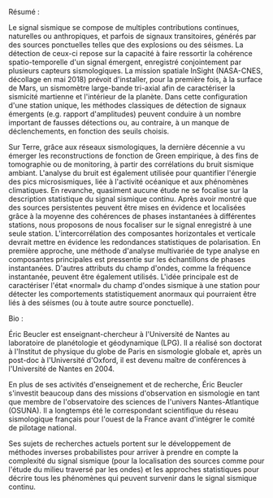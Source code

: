 Résumé :

Le signal sismique se compose de multiples contributions continues,
naturelles ou anthropiques, et parfois de signaux transitoires,
générés par des sources ponctuelles telles que des explosions ou des
séismes. La détection de ceux-ci repose sur la capacité à faire
ressortir la cohérence spatio-temporelle d'un signal émergent,
enregistré conjointement par plusieurs capteurs sismologiques. La
mission spatiale InSight (NASA-CNES, décollage en mai 2018) prévoit
d'installer, pour la première fois, à la surface de Mars, un
sismomètre large-bande tri-axial afin de caractériser la sismicité
martienne et l'intérieur de la planète. Dans cette configuration d'une
station unique, les méthodes classiques de détection de signaux
émergents (e.g. rapport d'amplitudes) peuvent conduire à un nombre
important de fausses détections ou, au contraire, à un manque de
déclenchements, en fonction des seuils choisis.

Sur Terre, grâce aux réseaux sismologiques, la dernière décennie a vu
émerger les reconstructions de fonction de Green empirique, à des fins
de tomographie ou de monitoring, à partir des corrélations du bruit
sismique ambiant. L'analyse du bruit est également utilisée pour
quantifier l'énergie des pics microsismiques, liée à l'activité
océanique et aux phénomènes climatiques. En revanche, quasiment aucune
étude ne se focalise sur la description statistique du signal sismique
continu. Après avoir montré que des sources persistentes peuvent être
mises en évidence et localisées grâce à la moyenne des cohérences de
phases instantanées à différentes stations, nous proposons de nous
focaliser sur le signal enregistré à une seule
station. L'intercorrélation des composantes horizontales et verticale
devrait mettre en évidence les redondances statistiques de
polarisation. En première approche, une méthode d'analyse multivariée
de type analyse en composantes principales est pressentie sur les
échantillons de phases instantanées. D'autres attributs du champ
d'ondes, comme la fréquence instantanée, peuvent être également
utilisés. L'idée principale est de caractériser l'état «normal» du
champ d'ondes sismique à une station pour détecter les comportements
statistiquement anormaux qui pourraient être liés à des séismes (ou à
toute autre source ponctuelle).

Bio :

Éric Beucler est enseignant-chercheur à l'Université de Nantes au
laboratoire de planétologie et géodynamique (LPG). Il a réalisé son
doctorat à l'Institut de physique du globe de Paris en sismologie
globale et, après un post-doc à l'Université d'Oxford, il est devenu
maître de conférences à l'Université de Nantes en 2004.

En plus de ses activités d'enseignement et de recherche, Éric Beucler
s'investit beaucoup dans des missions d'observation en sismologie en
tant que membre de l'observatoire des sciences de l'univers
Nantes-Atlantique (OSUNA). Il a longtemps été le correspondant
scientifique du réseau sismologique français pour l'ouest de la France
avant d'intégrer le comité de pilotage national.

Ses sujets de recherches actuels portent sur le développement de
méthodes inverses probabilistes pour arriver à prendre en compte la
complexité du signal sismique (pour la localisation des sources comme
pour l'étude du milieu traversé par les ondes) et les approches
statistiques pour décrire tous les phénomènes qui peuvent survenir
dans le signal sismique continu.
